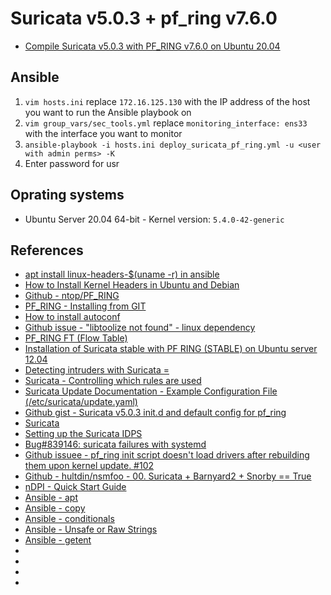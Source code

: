 # Suricata v5.0.3 + pf_ring v7.6.0

* [Compile Suricata v5.0.3 with PF_RING v7.6.0 on Ubuntu 20.04](https://holdmybeersecurity.com/2020/08/22/compile-suricata-v5-0-3-with-pf_ring-v7-6-0-on-ubuntu-20-04)

## Ansible
1. `vim hosts.ini` replace `172.16.125.130` with the IP address of the host you want to run the Ansible playbook on
1. `vim group_vars/sec_tools.yml` replace `monitoring_interface: ens33` with the interface you want to monitor
1. `ansible-playbook -i hosts.ini deploy_suricata_pf_ring.yml -u <user with admin perms> -K`
  1. Enter password for usr

## Oprating systems
* Ubuntu Server 20.04 64-bit - Kernel version: `5.4.0-42-generic`

## References
* [apt install linux-headers-$(uname -r) in ansible](https://www.reddit.com/r/ansible/comments/bzdd7q/apt_install_linuxheadersuname_r_in_ansible/)
* [How to Install Kernel Headers in Ubuntu and Debian](https://www.tecmint.com/install-kernel-headers-in-ubuntu-and-debian/)
* [Github - ntop/PF_RING](https://github.com/ntop/PF_RING)
* [PF_RING - Installing from GIT](https://www.ntop.org/guides/pf_ring/get_started/git_installation.html)
* [How to install autoconf](https://askubuntu.com/questions/290194/how-to-install-autoconf)
* [Github issue - "libtoolize not found" - linux dependency](https://github.com/beakerbrowser/beaker/issues/54)
* [PF_RING FT (Flow Table)](https://www.ntop.org/products/packet-capture/pf_ring/pf_ring-ft-flow-table/)
* [Installation of Suricata stable with PF RING (STABLE) on Ubuntu server 12.04](https://redmine.openinfosecfoundation.org/projects/suricata/wiki/Installation_of_Suricata_stable_with_PF_RING_(STABLE)_on_Ubuntu_server_1204)
* [Detecting intruders with Suricata = ](https://www.admin-magazine.com/Articles/Detecting-intruders-with-Suricata/(offset)/3)
* [Suricata - Controlling which rules are used](https://suricata.readthedocs.io/en/suricata-5.0.3/rule-management/suricata-update.html#controlling-which-rules-are-used)
* [Suricata Update Documentation - Example Configuration File (/etc/suricata/update.yaml)](https://readthedocs.org/projects/suricata-update/downloads/pdf/latest/)
* [Github gist - Suricata v5.0.3 init.d and default config for pf_ring](https://gist.github.com/CptOfEvilMinions/5a35409d6cc57e5bc503dca8fe3413a2)
* [Suricata](https://www.cnblogs.com/zlslch/p/7382190.html)
* [Setting up the Suricata IDPS](https://ev1z.be/2016/11/27/setting-up-the-suricata-idps/)
* [Bug#839146: suricata failures with systemd](https://groups.google.com/g/linux.debian.bugs.dist/c/03x0Gt3a_y4?pli=1)
* [Github issuee - pf_ring init script doesn't load drivers after rebuilding them upon kernel update. #102](https://github.com/ntop/PF_RING/issues/102)
* [Github - hultdin/nsmfoo - 00. Suricata + Barnyard2 + Snorby == True](https://github.com/hultdin/nsmfoo)
* [nDPI - Quick Start Guide](https://www.ntop.org/wp-content/uploads/2013/12/nDPI_QuickStartGuide.pdf)
* [Ansible - apt](https://docs.ansible.com/ansible/latest/modules/apt_module.html)
* [Ansible - copy](https://docs.ansible.com/ansible/latest/modules/copy_module.html)
* [Ansible - conditionals](https://docs.ansible.com/ansible/latest/user_guide/playbooks_conditionals.html)
* [Ansible - Unsafe or Raw Strings](https://docs.ansible.com/ansible/latest/user_guide/playbooks_advanced_syntax.html#unsafe-or-raw-strings)
* [Ansible - getent](https://docs.ansible.com/ansible/latest/modules/getent_module.html)
* []()
* []()
* []()
* []()